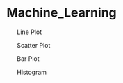 # Machine_Learning

<ul>Line Plot</ul>
<ul> Scatter Plot </ul>
<ul> Bar Plot </ul>
<ul> Histogram </ul>
